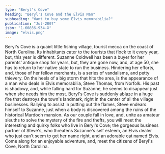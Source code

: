 ```yaml
---
type: "Beryl's Cove"
heading: "Beryl's Cove and the Elvis Man"
subheading: "Want to buy some Elvis memorabilia?"
publication: "Jul-2007"
isbn: "1-60836-934-X"
image: "elvis.png"
---
```


Beryl's Cove is a quaint little fishing village, tourist mecca on the coast of North Carolina. Its inhabitants cater to the tourists that flock to it every year, but, this year is different. Suzanne Coldwell has been a buyer for her parents' antique shop for years, but, they are gone now, and, at age 50, she has to return to her native state to run the business. Hindering her efforts, and, those of her fellow merchants, is a series of vandalisms, and petty thievery. On the heels of a big storm that hits the area, is the appearance of a man who deals in Elvis memorabilia, Steve Thomas, from Norfolk. His past is shadowy, and, while falling hard for Suzanne, he seems to disappear just when she needs him the most. Beryl's Cove is suddenly ablaze in a huge fire that destroys the town's landmark, right in the center of all the village businesses. Rallying to assist in putting out the flames, Steve endears himself to Suzanne, just when a body is discovered among the ruins of the historical Murdoch mansion. As our couple fall in love, and, unite as amateur sleuths to solve the mystery of the fire and thefts, you will meet the interesting and quirky folks who live in Beryl's Cove; the gorgeous business partner of Steve's, who threatens Suzanne's self esteem, an Elvis dealer who just can't seem to get her name right, and an adorable cat named Elvis. Come along for an enjoyable adventure, and, meet the citizens of Beryl's Cove, North Carolina.
